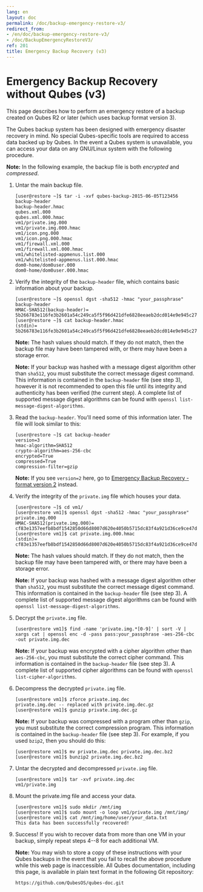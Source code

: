 ```yaml
---
lang: en
layout: doc
permalink: /doc/backup-emergency-restore-v3/
redirect_from:
- /en/doc/backup-emergency-restore-v3/
- /doc/BackupEmergencyRestoreV3/
ref: 201
title: Emergency Backup Recovery (v3)
---
```


Emergency Backup Recovery without Qubes (v3)
============================================

This page describes how to perform an emergency restore of a backup created on
Qubes R2 or later (which uses backup format version 3).

The Qubes backup system has been designed with emergency disaster recovery in
mind. No special Qubes-specific tools are required to access data backed up by
Qubes. In the event a Qubes system is unavailable, you can access your data on
any GNU/Linux system with the following procedure.

**Note:** In the following example, the backup file is both *encrypted* and
*compressed*.

 1. Untar the main backup file.

        [user@restore ~]$ tar -i -xvf qubes-backup-2015-06-05T123456
        backup-header
        backup-header.hmac
        qubes.xml.000
        qubes.xml.000.hmac
        vm1/private.img.000
        vm1/private.img.000.hmac
        vm1/icon.png.000
        vm1/icon.png.000.hmac
        vm1/firewall.xml.000
        vm1/firewall.xml.000.hmac
        vm1/whitelisted-appmenus.list.000
        vm1/whitelisted-appmenus.list.000.hmac
        dom0-home/dom0user.000
        dom0-home/dom0user.000.hmac

 2. Verify the integrity of the `backup-header` file, which contains basic
    information about your backup.

        [user@restore ~]$ openssl dgst -sha512 -hmac "your_passphrase" backup-header
        HMAC-SHA512(backup-header)= 5b266783e116fe3b2601a54c249ca5f5f96d421dfe6828eeaeb2dcd014e9e945c27b3d7b0f952f5d55c927318906d9c360f387b0e1f069bb8195e96543e2969c
        [user@restore ~]$ cat backup-header.hmac 
        (stdin)= 5b266783e116fe3b2601a54c249ca5f5f96d421dfe6828eeaeb2dcd014e9e945c27b3d7b0f952f5d55c927318906d9c360f387b0e1f069bb8195e96543e2969c

    **Note:** The hash values should match. If they do not match, then the
    backup file may have been tampered with, or there may have been a storage
    error.

    **Note:** If your backup was hashed with a message digest algorithm other
    than `sha512`, you must substitute the correct message digest command. This
    information is contained in the `backup-header` file (see step 3), however
    it is not recommended to open this file until its integrity and
    authenticity has been verified (the current step). A complete list of
    supported message digest algorithms can be found with `openssl
    list-message-digest-algorithms`.

 3. Read the `backup-header`. You'll need some of this information later. The
    file will look similar to this:

        [user@restore ~]$ cat backup-header
        version=3
        hmac-algorithm=SHA512
        crypto-algorithm=aes-256-cbc
        encrypted=True
        compressed=True
        compression-filter=gzip
  
    **Note:** If you see `version=2` here, go to [Emergency Backup Recovery -
    format version 2](/doc/backup-emergency-restore-v2/) instead.

 4. Verify the integrity of the `private.img` file which houses your data.

        [user@restore ~]$ cd vm1/
        [user@restore vm1]$ openssl dgst -sha512 -hmac "your_passphrase" private.img.000
        HMAC-SHA512(private.img.000)= cf83e1357eefb8bdf1542850d66d8007d620e4050b5715dc83f4a921d36ce9ce47d0d13c5d85f2b0ff8318d2877eec2f63b931bd47417a81a538327af927da3e
        [user@restore vm1]$ cat private.img.000.hmac 
        (stdin)= cf83e1357eefb8bdf1542850d66d8007d620e4050b5715dc83f4a921d36ce9ce47d0d13c5d85f2b0ff8318d2877eec2f63b931bd47417a81a538327af927da3e

    **Note:** The hash values should match. If they do not match, then the
    backup file may have been tampered with, or there may have been a storage
    error.

    **Note:** If your backup was hashed with a message digest algorithm other
    than `sha512`, you must substitute the correct message digest command. This
    information is contained in the `backup-header` file (see step 3). A
    complete list of supported message digest algorithms can be found with
    `openssl list-message-digest-algorithms`.

 5. Decrypt the `private.img` file.

        [user@restore vm1]$ find -name 'private.img.*[0-9]' | sort -V | xargs cat | openssl enc -d -pass pass:your_passphrase -aes-256-cbc -out private.img.dec

    **Note:** If your backup was encrypted with a cipher algorithm other than
    `aes-256-cbc`, you must substitute the correct cipher command. This
    information is contained in the `backup-header` file (see step 3). A
    complete list of supported cipher algorithms can be found with `openssl
    list-cipher-algorithms`.

 6. Decompress the decrypted `private.img` file.

        [user@restore vm1]$ zforce private.img.dec
        private.img.dec -- replaced with private.img.dec.gz
        [user@restore vm1]$ gunzip private.img.dec.gz

    **Note:** If your backup was compressed with a program other than `gzip`,
    you must substitute the correct compression program. This information is
    contained in the `backup-header` file (see step 3). For example, if you
    used `bzip2`, then you should do this:

        [user@restore vm1]$ mv private.img.dec private.img.dec.bz2
        [user@restore vm1]$ bunzip2 private.img.dec.bz2

 7. Untar the decrypted and decompressed `private.img` file.

        [user@restore vm1]$ tar -xvf private.img.dec
        vm1/private.img

 8. Mount the private.img file and access your data.

        [user@restore vm1]$ sudo mkdir /mnt/img
        [user@restore vm1]$ sudo mount -o loop vm1/private.img /mnt/img/
        [user@restore vm1]$ cat /mnt/img/home/user/your_data.txt
        This data has been successfully recovered!

 9. Success! If you wish to recover data from more than one VM in your backup,
    simply repeat steps 4--8 for each additional VM.

    **Note:** You may wish to store a copy of these instructions with your
    Qubes backups in the event that you fail to recall the above procedure
    while this web page is inaccessible. All Qubes documentation, including
    this page, is available in plain text format in the following Git
    repository:

        https://github.com/QubesOS/qubes-doc.git
